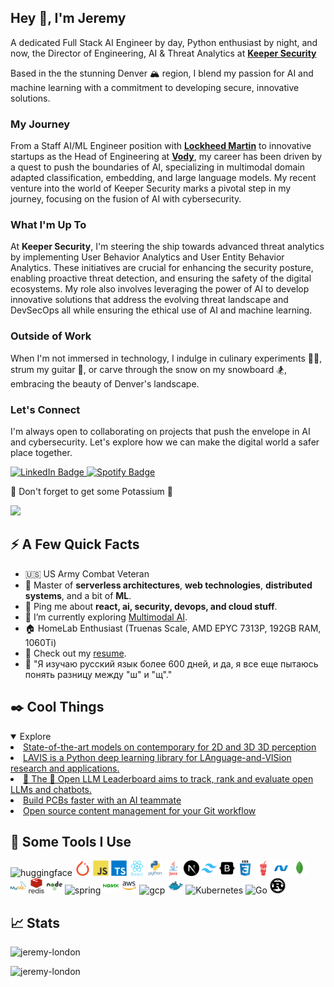 <h2>Hey 👋, I'm Jeremy</h2>
<p>
  A dedicated Full Stack AI Engineer by day, Python enthusiast by night, and now, the Director of Engineering, AI & Threat Analytics at <strong><a href="https://keepersecurity.com">Keeper Security</a></strong>
</p>
<p>
 Based in the the stunning Denver 🏔️ region, I blend my passion for AI and machine learning with a commitment to developing secure, innovative solutions.
</p>

<h3>My Journey</h3>
<p>
  From a Staff AI/ML Engineer position with <strong><a href="https://lockheedmartin.com/">Lockheed Martin</a></strong> to innovative startups as the Head of Engineering at <strong><a href="https://vody.com">Vody</a></strong>, my career has been driven by a quest to push the boundaries of AI, specializing in
  multimodal domain adapted classification, embedding, and large language models. My recent venture into the world of Keeper Security marks a pivotal step in my journey, focusing on the fusion of AI with cybersecurity.
</p>

<h3>What I'm Up To</h3>
<p>
  At <strong>Keeper Security</strong>, I'm steering the ship towards advanced threat analytics by implementing User Behavior Analytics and User Entity Behavior Analytics. These initiatives are crucial for enhancing the security posture, enabling proactive threat detection, and ensuring the safety of the digital ecosystems. My role also involves leveraging the power of AI to develop innovative solutions that address the evolving threat landscape and DevSecOps all while ensuring the ethical use of AI and machine learning.
</p>

<h3>Outside of Work</h3>
<p>
  When I'm not immersed in technology, I indulge in culinary experiments 🧑‍🍳, strum my guitar 🎸, or carve through the snow on my snowboard 🏂, embracing the beauty of Denver's landscape.
</p>

<h3>Let's Connect</h3>
<p>
  I'm always open to collaborating on projects that push the envelope in AI and cybersecurity. Let's explore how we can make the digital world a safer place together.
</p>

<p>
  <a href="https://www.linkedin.com/in/jeremyclondon/">
    <img src="https://img.shields.io/badge/-@jeremyclondon-0077B5?style=flat-square&amp;labelColor=0077B5&amp;logo=LinkedIn&amp;link=https://www.linkedin.com/in/jeremyclondon/" alt="LinkedIn Badge">
  </a>
  <a href="https://open.spotify.com/user/jjlondon1">
    <img src="https://img.shields.io/badge/-@Jeremy%20London-1ED760?style=flat-square&amp;labelColor=fff&amp;logo=Spotify&amp;link=https://open.spotify.com/user/jjlondon1" alt="Spotify Badge">
  </a>
</p>
<p>🍌 Don't forget to get some Potassium 🍌</p>
<a href="https://www.youtube.com/watch?v=Bz2-49q6DOI">
  <img src="https://media.giphy.com/media/v1.Y2lkPTc5MGI3NjExM3lza3dvODd3ZWd6ejZ4ZDRqMG91aHl1dzR5a3E2NTVpNjZxeHVhOCZlcD12MV9pbnRlcm5hbF9naWZfYnlfaWQmY3Q9Zw/TilmLMmWrRYYHjLfub/giphy.gif" />
</a>

<h2>⚡️ A Few Quick Facts</h2>
<ul>
  <li>🇺🇸 US Army Combat Veteran</li>
  <li>🧐 Master of <strong>serverless architectures</strong>, <strong>web technologies</strong>, <strong>distributed systems</strong>, and a bit of <strong>ML</strong>. </li>
  <li>💬 Ping me about <strong>react, ai, security, devops, and cloud stuff</strong>. </li>
  <li>🔭 I’m currently exploring <a href="https://github.com/BradyFU/Awesome-Multimodal-Large-Language-Models">Multimodal AI</a>. </li>
  <li>🏠 HomeLab Enthusiast (Truenas Scale, AMD EPYC 7313P, 192GB RAM, 1060Ti)</li>
  <li>📙 Check out my <a href="https://www.linkedin.com/in/jeremyclondon/">resume</a>. </li>
  <li>🌟 "Я изучаю русский язык более 600 дней, и да, я все еще пытаюсь понять разницу между "ш" и "щ"."</li>
</ul>

<h2>✒️ Cool Things</h2>
<details open>
  <summary>Explore</summary>
  <li>
    <a target="_blank" href="https://odin-seg.github.io/">State-of-the-art models on contemporary for 2D and 3D 3D perception</a>
  </li>
  <li>
    <a target="_blank" href="https://github.com/salesforce/LAVIS">LAVIS is a Python deep learning library for LAnguage-and-VISion research and applications.</a>
  </li>
  <li>
    <a target="_blank" href="https://huggingface.co/spaces/HuggingFaceH4/open_llm_leaderboard">📐 The 🤗 Open LLM Leaderboard aims to track, rank and evaluate open LLMs and chatbots.</a>
  </li>
  <li>
    <a target="_blank" href="https://www.flux.ai/">Build PCBs faster with an AI teammate</a>
  </li>
  <li>
    <a target="_blank" href="https://www.staticcms.org/">Open source content management for your Git workflow</a>
  </li>
</details>

<h2>🚀 Some Tools I Use</h2>
<p align="left">
  <img src="https://huggingface.co/datasets/huggingface/brand-assets/resolve/main/hf-logo.svg" alt="huggingface" width="25" height="25" />
  <img src="https://raw.githubusercontent.com/devicons/devicon/master/icons/pytorch/pytorch-original.svg" alt="pytorch" width="25" height="25" />
  <img src="https://raw.githubusercontent.com/devicons/devicon/master/icons/javascript/javascript-original.svg" alt="javascript" width="25" height="25" />
  <img src="https://raw.githubusercontent.com/devicons/devicon/master/icons/typescript/typescript-original.svg" alt="typescript" width="25" height="25" />
  <img src="https://raw.githubusercontent.com/devicons/devicon/master/icons/react/react-original-wordmark.svg" alt="react" width="25" height="25" />
  <img src="https://raw.githubusercontent.com/devicons/devicon/master/icons/python/python-original-wordmark.svg" alt="python" width="25" height="25" />
  <img src="https://raw.githubusercontent.com/devicons/devicon/master/icons/java/java-original-wordmark.svg" alt="java" width="25" height="25" />
  <img src="https://raw.githubusercontent.com/devicons/devicon/master/icons/nextjs/nextjs-original.svg" alt="nextjs" width="25" height="25" />
  <img src="https://raw.githubusercontent.com/devicons/devicon/master/icons/tailwindcss/tailwindcss-original.svg" alt="tailwindcss" width="25" height="25" />
  <img src="https://raw.githubusercontent.com/devicons/devicon/master/icons/bootstrap/bootstrap-plain.svg" alt="bootstrap" width="25" height="25" />
  <img src="https://raw.githubusercontent.com/devicons/devicon/master/icons/css3/css3-original-wordmark.svg" alt="css3" width="25" height="25" />
  <img src="https://raw.githubusercontent.com/devicons/devicon/master/icons/gulp/gulp-plain.svg" alt="gulp" width="25" height="25" />
  <img src="https://raw.githubusercontent.com/devicons/devicon/master/icons/dot-net/dot-net-original.svg" alt=".NET" width="25" height="25" />
  <img src="https://raw.githubusercontent.com/devicons/devicon/master/icons/mongodb/mongodb-original.svg" alt="mongodb" width="25" height="25" />
  <img src="https://raw.githubusercontent.com/devicons/devicon/master/icons/mysql/mysql-original-wordmark.svg" alt="mysql" width="25" height="25" />
  <img src="https://raw.githubusercontent.com/devicons/devicon/master/icons/redis/redis-original-wordmark.svg" alt="redis" width="25" height="25" />
  <img src="https://raw.githubusercontent.com/devicons/devicon/master/icons/nodejs/nodejs-original-wordmark.svg" alt="nodejs" width="25" height="25" />
  <img src="https://www.vectorlogo.zone/logos/springio/springio-icon.svg" alt="spring" width="25" height="25" />
  <img src="https://raw.githubusercontent.com/devicons/devicon/master/icons/nginx/nginx-original.svg" alt="nginx" width="25" height="25" />
  <img src="https://raw.githubusercontent.com/github/explore/80688e429a7d4ef2fca1e82350fe8e3517d3494d/topics/aws/aws.png" alt="aws" width="25" height="25" />
  <img src="https://www.vectorlogo.zone/logos/google_cloud/google_cloud-icon.svg" alt="gcp" width="25" height="25" />
  <img src="https://raw.githubusercontent.com/devicons/devicon/master/icons/docker/docker-original.svg" alt="Docker" width="25" height="25" />
  <img src="https://www.vectorlogo.zone/logos/kubernetes/kubernetes-icon.svg" alt="Kubernetes" width="25" height="25" />
  <img src="https://cdn.jsdelivr.net/gh/devicons/devicon/icons/go/go-original.svg" alt="Go" width="25" height="25" />
  <img src="https://raw.githubusercontent.com/devicons/devicon/master/icons/rust/rust-original.svg" alt="Rust" width="25" height="25" />
</p>

<h2>📈 Stats</h2>
<p>
  <img src="https://github-readme-stats.vercel.app/api?username=jeremy-london&show=prs_merged,prs_merged_percentage&show_icons=true&hide_title=true&count_private=true&rank_icon=github&card_width=500px" alt="jeremy-london" />
</p>

<p>
  <img src="https://github-readme-stats.vercel.app/api/top-langs/?username=jeremy-london&layout=compact&card_width=500" alt="jeremy-london" />
</p>
